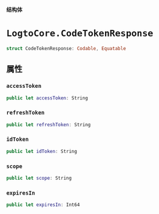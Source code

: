 **结构体**

# `LogtoCore.CodeTokenResponse`

```swift
struct CodeTokenResponse: Codable, Equatable
```

## 属性

### `accessToken`

```swift
public let accessToken: String
```

### `refreshToken`

```swift
public let refreshToken: String
```

### `idToken`

```swift
public let idToken: String
```

### `scope`

```swift
public let scope: String
```

### `expiresIn`

```swift
public let expiresIn: Int64
```
